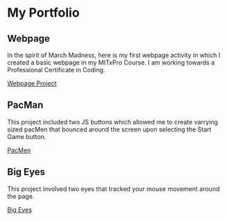 # My Portfolio
## Webpage
In the spirit of March Madness, here is my first webpage activity in which I created a basic webpage in my MITxPro Course. I am working towards a Professional Certificate in Coding.

<a href= "https://brandondobransky.github.io/Webpage/"> Webpage Project </a>

## PacMan
This project included two JS buttons which allowed me to create varrying sized pacMen that bounced around the screen upon selecting the Start Game button. 

<a href= "https://brandondobransky.github.io/PacMan-Game/"> PacMen</a>

## Big Eyes
This project involved two eyes that tracked your mouse movement around the page. 

<a href= "https://brandondobransky.github.io/BigEyes/"> Big Eyes</a>

